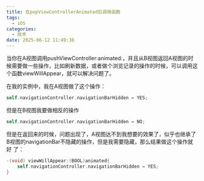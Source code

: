 ```yaml
---
title: 在popViewControllerAnimated后调用函数
tags:
  - iOS
categories:
  - 技术
date: 2025-06-12 11:49:38
---
```



当你在A视图调用pushViewController:animated:，并且从B视图返回A视图的时候需要做一些操作，比如刷新数据，或者做个浏览记录的操作的时候，可以调用这个函数viewWillAppear，就可以解决问题了。

在我的实例中，我在A视图做了这个操作：

```objectivec
self.navigationController.navigationBarHidden = YES;
```

但是在B视图我要做相反的操作

```objectivec
self.navigationController.navigationBarHidden = NO;
```

但是在返回来的时候，问题出现了，A视图达不到我想要的效果了，似乎也继承了B视图的navigationBar不隐藏的操作，但是我需要隐藏，那么结果做这个操作就好 了：

```objectivec
-(void) viewWillAppear:(BOOL)animated{
    self.navigationController.navigationBarHidden = YES;
}
```
